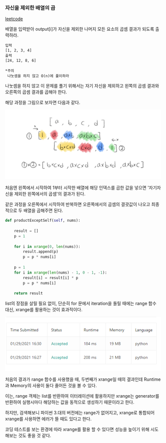 ### 자신을 제외한 배열의 곱

[leetcode](https://leetcode.com/problems/product-of-array-except-self/)

배열을 입력받아 output[i]가 자신을 제외한 나머지 모든 요소의 곱셈 결과가 되도록 출력하라.

```
입력
[1, 2, 3, 4]
출력
[24, 12, 8, 6]

*주의
 나눗셈을 하지 않고 O(n)에 풀이하라
```

나눗셈을 하지 않고 이 문제를 풀기 위해서는 자기 자신을 제외하고 왼쪽의 곱셈 결과와 오른쪽의 곱셈 결과를 곱해야 한다.

해당 과정을 그림으로 보자면 다음과 같다.

![자신을 제외한 배열의 곱](./static/3.jpg)

처음엔 왼쪽에서 시작하여 1부터 시작한 배열에 해당 인덱스를 곱한 값을 넣으면 '자기자신을 제외한 왼쪽에서의 곱셈'의 결과가 된다.

같은 과정을 오른쪽에서 시작하여 반복하면 오른쪽에서의 곱셈의 결괏값이 나오고 최종적으로 두 배열을 곱해주면 된다.

```python
def productExceptSelf(self, nums):

    result = []
    p = 1

    for i in xrange(0, len(nums)):
        result.append(p)
        p = p * nums[i]

    p = 1
    for i in xrange(len(nums) - 1, 0 - 1, -1):
        result[i] = result[i] * p
        p = p * nums[i]

    return result
```

list의 장점을 살릴 필요 없이, 단순히 for 문에서 iteration을 돌릴 때에는 range 함수 대신, xrange를 활용하는 것이 효과적이다.

![](./static/4.png)

처음의 결과가 range 함수를 사용했을 때, 두번째가 xrange일 때의 결과인데 Runtime과 Memory의 사용이 둘다 줄어든 것을 볼 수 있다.

이는, range 객체는 list를 반환하여 이터레이션에 활용하지만 xrange는 generator를 반환하여 실행시마다 해당하는 값을 동적으로 생성하기 때문이라고 한다.

하지만, 검색해보니 파이썬 3.대의 버전에는 range가 없어지고, xrange로 통합되어 xrange를 사용하면 에러가 뜰 때도 있다고 한다.

코딩 테스트를 보는 환경에 따라 xrange를 활용 할 수 있다면 성능을 높이기 위해 시도해보는 것도 좋을 것 같다.
